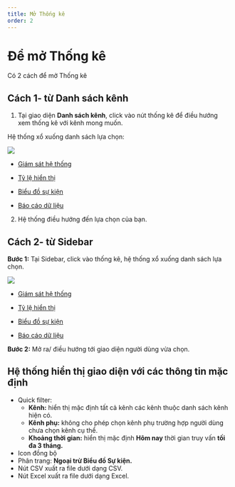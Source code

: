 ```yaml
---
title: Mở Thống kê
order: 2
---
```


# Để mở Thống kê
Có 2 cách để mở Thống kê

## Cách 1- từ Danh sách kênh
1. Tại giao diện **Danh sách kênh**, click vào nút thống kê để điều hướng xem thống kê với kênh mong muốn.

Hệ thống xổ xuống danh sách lựa chọn:

![](../image/icon-redirect.png)

* [Giám sát hệ thống](./3-monitor)

* [Tỷ lệ hiển thị](./4-fillrate)

* [Biểu đồ sự kiện](./5-event-chart)

* [Báo cáo dữ liệu](./6-data-reporting)

2. Hệ thống điều hướng đến lựa chọn của bạn.

## Cách 2- từ Sidebar

**Bước 1:** Tại Sidebar, click vào thống kê, hệ thống xổ xuống danh sách lựa chọn.

![](../image/select-statistic.png)

* [Giám sát hệ thống](./3-monitor)

* [Tỷ lệ hiển thị](./4-fillrate)

* [Biểu đồ sự kiện](./5-event-chart)

* [Báo cáo dữ liệu](./6-data-reporting)

**Bước 2:** Mở ra/ điều hướng tới giao diện người dùng vừa chọn.

## Hệ thống hiển thị giao diện với các thông tin mặc định
* Quick filter:
    * **Kênh:** hiển thị mặc định tất cả kênh các kênh thuộc danh sách kênh hiện có.
    * **Kênh phụ:** không cho phép chọn kênh phụ trường hợp người dùng chưa chọn kênh cụ thể.
    * **Khoảng thời gian:** hiển thị mặc định **Hôm nay** thời gian truy vấn **tối đa 3 tháng.**
* Icon đồng bộ
* Phân trang: **Ngoại trừ Biểu đồ Sự kiện.**
* Nút CSV xuất ra file dưới dạng CSV.
* Nút Excel xuất ra file dưới dạng Excel.




